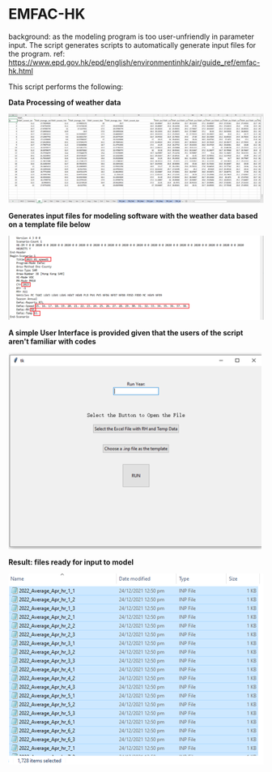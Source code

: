 # EMFAC-HK
background: as the modeling program is too user-unfriendly in parameter input. The script generates scripts to automatically generate input files for the program.
ref: https://www.epd.gov.hk/epd/english/environmentinhk/air/guide_ref/emfac-hk.html


This script performs the following:

**Data Processing of weather data**
<p align="left">
  <img src="/pics_for_readme/excelpic1.png" width="700" title="weather data sample">
</p>

**Generates input files for modeling software with the weather data based on a template file below**
<p align="left">
  <img src="/pics_for_readme/excelpic2.png" width="700" title="input template">
</p>

**A simple User Interface is provided given that the users of the script aren't familiar with codes**
<p align="left">
  <img src="/pics_for_readme/excelpic4.png" width="500" title="Simple UI">
</p>


**Result: files ready for input to model**
<p align="left">
  <img src="/pics_for_readme/excelpic3.png" width="700" title="a batch of input files generated as result">
</p>
